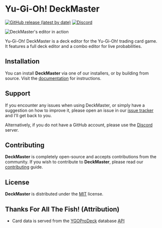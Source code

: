 # Yu-Gi-Oh! DeckMaster

[![GitHub release (latest by date)](https://img.shields.io/github/v/release/TheOtterlord/deckmaster?label=Latest)](https://github.com/TheOtterlord/deckmaster/releases/latest)
[![Discord](https://img.shields.io/discord/805766973605937173?label=Discord)](https://discord.gg/5R7Zt9yqBr)

![DeckMaster's editor in action](docs/assets/deckbuilding.png)

Yu-Gi-Oh! DeckMaster is a deck editor for the Yu-Gi-Oh! trading card game.
It features a full deck editor and a combo editor for live probabilities.


## Installation

You can install **DeckMaster** via one of our installers, or by building from source.
Visit the [documentation](https://theotterlord.github.io/deckmaster/install) for instructions.


## Support

If you encounter any issues when using DeckMaster, or simply have a suggestion on how to improve it, please open an issue in our [issue tracker](https://github.com/TheOtterlord/deckmaster/issues) and I'll get back to you.

Alternatively, if you do not have a GitHub account, please use the [Discord](https://discord.gg/5R7Zt9yqBr) server.


## Contributing

**DeckMaster** is completely open-source and accepts contributions from the community.
If you wish to contribute to **DeckMaster**, please read our [contributing](CONTRIBUTING.md) guide.


## License

**DeckMaster** is distributed under the [MIT](https://choosealicense.com/licenses/mit/) license.


## Thanks For All The Fish! (Attribution)

- Card data is served from the [YGOProDeck](ygoprodeck.com) database [API](db.ygoprodeck.com/api)
<!--stackedit_data:
eyJoaXN0b3J5IjpbLTY1NDQ1MTIyNl19
-->